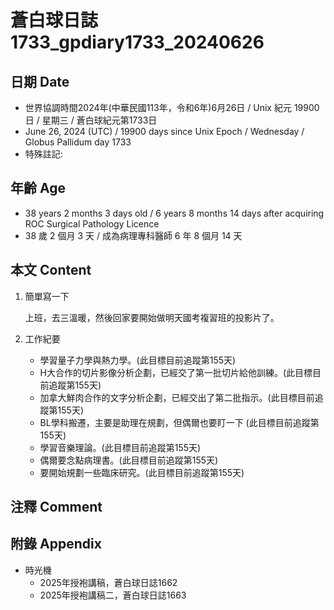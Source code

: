 [_metadata_:encoding]: - "utf-8"
[_metadata_:language]: - "zh-Hant-TW"
[_metadata_:fileformat]: - "markdown"
[_metadata_:MIME_type]: - "text/plain"
[_metadata_:markdown_version]: - "commonmark version 0.30"
[_metadata_:markdown_spec]: - "https://spec.commonmark.org/0.30/"

# 蒼白球日誌1733_gpdiary1733_20240626 #

## 日期 Date ##

* 世界協調時間2024年(中華民國113年，令和6年)6月26日 / Unix 紀元 19900 日 / 星期三 / 蒼白球紀元第1733日
* June 26, 2024 (UTC) / 19900 days since Unix Epoch / Wednesday / Globus Pallidum day 1733
* 特殊註記:

## 年齡 Age ##

* 38 years 2 months 3 days old / 6 years 8 months 14 days after acquiring ROC Surgical Pathology Licence
* 38 歲 2 個月 3 天 / 成為病理專科醫師 6 年 8 個月 14 天

## 本文 Content ##

1. 簡單寫一下

    上班，去三溫暖，然後回家要開始做明天國考複習班的投影片了。

2. 工作紀要

    - 學習量子力學與熱力學。(此目標目前追蹤第155天)
    - H大合作的切片影像分析企劃，已經交了第一批切片給他訓練。(此目標目前追蹤第155天)
    - 加拿大鮮肉合作的文字分析企劃，已經交出了第二批指示。(此目標目前追蹤第155天)
    - BL學科搬遷，主要是助理在規劃，但偶爾也要盯一下 (此目標目前追蹤第155天)
    - 學習音樂理論。(此目標目前追蹤第155天)
    - 偶爾要念點病理書。(此目標目前追蹤第155天)
    - 要開始規劃一些臨床研究。(此目標目前追蹤第155天)

## 注釋 Comment ##


## 附錄 Appendix ##

* 時光機
    - 2025年授袍講稿，蒼白球日誌1662
    - 2025年授袍講稿二，蒼白球日誌1663
